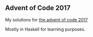 ## Advent of Code 2017

My solutions for [the advent of code 2017](http://adventofcode.com/2017)

Mostly in Haskell for learning purposes.
